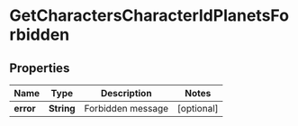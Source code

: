 
# GetCharactersCharacterIdPlanetsForbidden

## Properties
Name | Type | Description | Notes
------------ | ------------- | ------------- | -------------
**error** | **String** | Forbidden message |  [optional]



